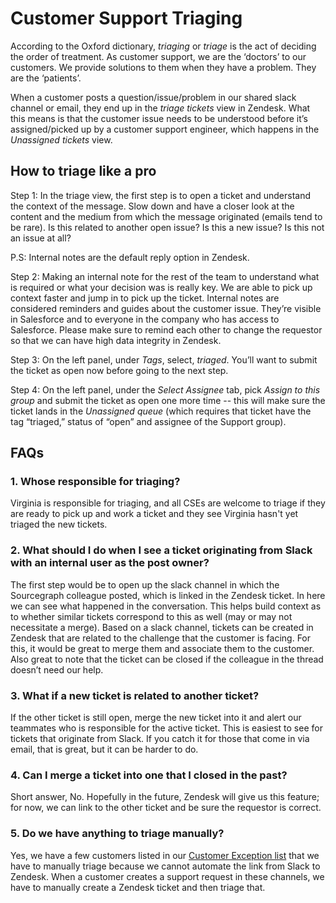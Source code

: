 # Customer Support Triaging
According to the Oxford dictionary, *triaging* or *triage* is the act of deciding the order of treatment. As customer support, we are the ‘doctors’ to our customers. We provide solutions to them when they have a problem. They are the ‘patients’.

When a customer posts a question/issue/problem in our shared slack channel or email, they end up in the *triage tickets* view in Zendesk.
What this means is that the customer issue needs to be understood before it’s assigned/picked up by a customer support engineer, which happens in the *Unassigned tickets* view.

## How to triage like a pro
Step 1:
In the triage view, the first step is to open a ticket and understand the context of the message. Slow down and have a closer look at the content and the medium from which the message originated (emails tend to be rare). Is this related to another open issue? Is this a new issue? Is this not an issue at all?

P.S: Internal notes are the default reply option in Zendesk.

Step 2:
Making an internal note for the rest of the team to understand what is required or what your decision was is really key. We are able to pick up context faster and jump in to pick up the ticket.
Internal notes are considered reminders and guides about the customer issue. They’re visible in Salesforce and to everyone in the company who has access to Salesforce. Please make sure to remind each other to change the requestor so that we can have high data integrity in Zendesk.

Step 3:
On the left panel, under *Tags*, select, *triaged*. You’ll want to submit the ticket as open now before going to the next step.

Step 4:
On the left panel, under the *Select Assignee* tab, pick *Assign to this group* and submit the ticket as open one more time -- this will make sure the ticket lands in the *Unassigned queue* (which requires that ticket have the tag “triaged,” status of “open” and assignee of the Support group).

## FAQs

### 1. Whose responsible for triaging?

Virginia is responsible for triaging, and all CSEs are welcome to triage if they are ready to pick up and work a ticket and they see Virginia hasn't yet triaged the new tickets.

### 2. What should I do when I see a ticket originating from Slack with an internal user as the post owner?

The first step would be to open up the slack channel in which the Sourcegraph colleague posted, which is linked in the Zendesk ticket. In here we can see what happened in the conversation. This helps build context as to whether similar tickets correspond to this as well (may or may not necessitate a merge). Based on a slack channel, tickets can be created in Zendesk that are related to the challenge that the customer is facing. For this, it would be great to merge them and associate them to the customer. Also great to note that the ticket can be closed if the colleague in the thread doesn’t need our help.

### 3. What if a new ticket is related to another ticket?

If the other ticket is still open, merge the new ticket into it and alert our teammates who is responsible for the active ticket. This is easiest to see for tickets that originate from Slack. If you catch it for those that come in via email, that is great, but it can be harder to do.

### 4. Can I merge a ticket into one that I closed in the past?
Short answer, No. Hopefully in the future, Zendesk will give us this feature; for now, we can link to the other ticket and be sure the requestor is correct.

### 5. Do we have anything to triage manually?

Yes, we have a few customers listed in our [Customer Exception list](https://about.sourcegraph.com/handbook/ce/customer-exceptions) that we have to manually triage because we cannot automate the link from Slack to Zendesk. When a customer creates a support request in these channels, we have to manually create a Zendesk ticket and then triage that.	
	
